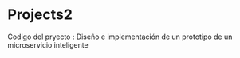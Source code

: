 # Projects2
Codigo del pryecto : Diseño e implementación de un prototipo de un microservicio inteligente
